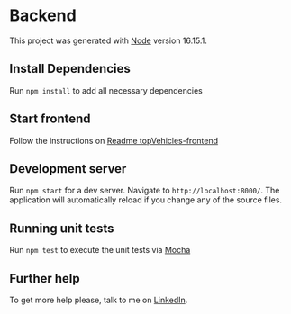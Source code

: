 # Backend

This project was generated with [Node](https://nodejs.org/en) version 16.15.1.

## Install Dependencies
Run `npm install` to add all necessary dependencies

## Start frontend
Follow the instructions on [Readme topVehicles-frontend](https://github.com/Matheus-gs/topVehicles-frontend)

## Development server

Run `npm start` for a dev server. Navigate to `http://localhost:8000/`. The application will automatically reload if you change any of the source files.

## Running unit tests

Run `npm test` to execute the unit tests via [Mocha](https://mochajs.org/)

## Further help

To get more help please, talk to me on [LinkedIn](https://www.linkedin.com/in/matheus-gs/).
